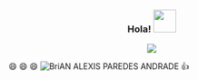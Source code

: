 ### 
<!-- markdownlint-disable MD033 MD041 -->
<p align="center">
  <h3 align="center">Hola! <a target="_blank">
    <img src="https://github.com/PulkitSinghDev/PulkitSinghDev/blob/main/Hi.gif" width="40px" />
  </a></h3>
 
</p>

<p align="center">
  <img src="https://readme-typing-svg.demolab.com/?lines=+Me+desempeño+como+Data+engineer;+Tambien+me+desempeño+como+Data+analyst;;&font=Fira%20Code&center=true&width=380&height=50&duration=4000&pause=1000">
</p>

:smile: :smile: :smile:
![BriAN ALEXIS PAREDES ANDRADE](https://user-images.githubusercontent.com/68014465/207141301-b1347d72-525f-4140-92d4-22f7eb04a6e6.gif)
:+1:
<!--
**bparedes21/bparedes21** is a ✨ _special_ ✨ repository because its `README.md` (this file) appears on your GitHub profile.

Here are some ideas to get you started:

- 🔭 I’m currently working on ...
- 🌱 I’m currently learning ...
- 👯 I’m looking to collaborate on ...
- 🤔 I’m looking for help with ...
- 💬 Ask me about ...
- 📫 How to reach me: ...
- 😄 Pronouns: ...
- ⚡ Fun fact: ...
-->
